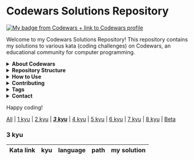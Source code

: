 # Codewars Solutions Repository

[![My badge from Codewars + link to Codewars profile](https://www.codewars.com/users/DreasWeiss/badges/large)](https://www.codewars.com/users/DreasWeiss)

Welcome to my Codewars Solutions Repository! This repository contains my solutions to various kata (coding challenges) on Codewars, an educational community for computer programming.

<details>
   <summary><b> About Codewars </b></summary>


Codewars is where developers achieve code mastery through challenge. Train on kata in the dojo and reach your highest potential.

> Codewars is an educational community for computer programming. On the platform, software developers train on programming challenges known as kata. These discrete programming exercises train a range of skills in a variety of programming languages, and are completed within an online integrated development environment. [Wikipedia](https://en.wikipedia.org/wiki/Codewars)

Codewars is an online coding platform that helps users learn programming by solving challenges, competing with each other in real-time game tournaments, and connecting to a community of coders from around the world. Code Warriors can practice their skills through interactive tutorials while also being able to compete against one another for prizes!

</details>

<details>
   <summary><b> Repository Structure </b></summary>

This repository is structured as follows:

```
.
├── katas/
│   ├── kata-1/
│   │   ├── README.md
│   │   ├── kata.js
│   ├── kata-2/
│   │   ├── README.md
│   │   ├── kata.js
│   └── ...
├── README.md

```

- Each kata is stored in its own directory under the `katas/` folder.
- Each kata directory contains:
  - `README.md` with the problem description and other relevant information.
  - `kata.js` or other relevant files containing the solution.

</details>

<details>
   <summary><b> How to Use </b></summary>

1. Browse the `katas/` directory to find the kata you're interested in.
2. Read the `README.md` file in the kata directory to understand the problem.
3. Check the `kata.js` file for the solution.

Feel free to use these solutions as references for your own learning. If you find any issues or have suggestions for improvements, please create an issue or submit a pull request.

</details>

<details>
   <summary><b> Contributing </b></summary>

Contributions are welcome! If you have solutions to kata that you would like to share, please follow these steps:

1. Fork the repository.
2. Create a new branch for your feature or bugfix.
3. Add your solution in the appropriate directory.
4. Create a pull request with a clear description of your changes.

</details>

<details>
   <summary><b> Tags </b></summary>

`codewars` `codewars-kata` `codewars-solutions` `codewars-challenges` `codewars-kata-solution` `codewars-javascript`

</details>

<details>
   <summary><b> Contact </b></summary>

If you have any questions or suggestions, feel free to reach out to me on [Codewars](https://www.codewars.com/users/DreasWeiss).

</details>

Happy coding!

[All](README.md) | [1 kyu](1kyu.md) | [2 kyu](2kyu.md) | ***[3 kyu](3kyu.md)*** | [4 kyu](4kyu.md) | [5 kyu](5kyu.md) | [6 kyu](6kyu.md) | [7 kyu](7kyu.md) | [8 kyu](8kyu.md) | [Beta](beta.md)

### 3 kyu
|Kata link|kyu|language|path|my solution|
|---|----|---|---|---|
